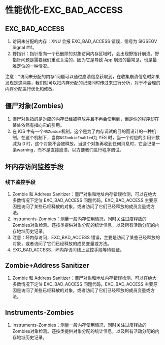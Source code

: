 # 性能优化-EXC_BAD_ACCESS

## EXC_BAD_ACCESS

1. 访问未分配的内存：XNU 会报 EXC_BAD_ACCESS 错误，信号为 SIGSEGV Signal #11。
2. 野指针：指针指向一个已删除的对象访问内存区域时，会出现野指针崩溃。野指针问题是需要我们重点关注的，因为它是导致 App 崩溃的最常见，也是最难定位的一种情况。

注意：“访问未分配的内存”问题可以通过崩溃信息获取到，在收集崩溃信息时如果发现是这两类，我们就可以把内存分配的记录同时传过来进行分析，对于不合理的内存分配进行优化和修改。

## 僵尸对象(Zombies)

1. 僵尸对象指的是对应的内存已经被释放并且不再会使用到，但是你的程序却在某处依然有指向它的引用。
2. 在 iOS 中有一个`NSZombie`机制，这个是为了内存调试的目的而设计的一种机制。在这个机制下，当你`NSZombieEnabled`为 YES 时，当一个对应的引用计数减为 0 时，这个对象不会被释放，当这个对象再收到任何消息时，它会记录一条warning，而不是直接崩溃，以方便我们进行程序调试。

## 坏内存访问监控手段

### 线下监控手段

1. Zombie 和 Address Sanitizer：僵尸对象和地址内存错误检测，可以在绝大多数情况下定位 EXC_BAD_ACCESS 问题代码，EXC_BAD_ACCESS 主要原因是访问了某些已经释放的对象，或者访问了它们已经释放的成员变量或方法。
2. Instruments-Zombies：测量一般内存使用情况，同时关注过度释放的Zombies对象检测。还按类提供对象分配的统计信息，以及所有活动分配的内存地址历史记录。
3. 注意：坏内存访问，EXC_BAD_ACCESS 错误，主要是访问了某些已经释放的对象，或者访问了它们已经释放的成员变量或方法。
4. EXC_BAD_ACCESS，坏内存访问线上监控手段等待验证。

## Zombie+Address Sanitizer

1.  Zombie 和 Address Sanitizer：僵尸对象和地址内存错误检测，可以在绝大多数情况下定位 EXC_BAD_ACCESS 问题代码，EXC_BAD_ACCESS 主要原因是访问了某些已经释放的对象，或者访问了它们已经释放的成员变量或方法。

## Instruments-Zombies

1. Instruments-Zombies：测量一般内存使用情况，同时关注过度释放的Zombies对象检测。还按类提供对象分配的统计信息，以及所有活动分配的内存地址历史记录。